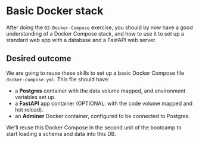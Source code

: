 # Basic Docker stack

After doing the `02-Docker-Compose` exercise, you should by now have a good understanding of a Docker Compose stack, and how to use it to set up a standard web app with a database and a FastAPI web server.

## Desired outcome

We are going to reuse these skills to set up a basic Docker Compose file `docker-compose.yml`. This file should have:

- a **Postgres** container with the data volume mapped, and environment variables set up.
- a **FastAPI** app container (OPTIONAL: with the code volume mapped and hot reload).
- an **Adminer** Docker container, configured to be connected to Postgres.

We'll reuse this Docker Compose in the second unit of the bootcamp to start loading a schema and data into this DB.
